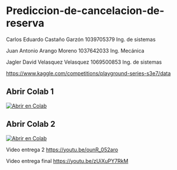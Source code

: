 # Prediccion-de-cancelacion-de-reserva

Carlos Eduardo Castaño Garzón 1039705379 Ing. de sistemas

Juan Antonio Arango Moreno 1037642033 Ing. Mecánica

Jagler David Velasquez Velasquez 1069500853 Ing. de sistemas

https://www.kaggle.com/competitions/playground-series-s3e7/data

## Abrir Colab 1

[![Abrir en Colab](https://colab.research.google.com/assets/colab-badge.svg)](https://colab.research.google.com/drive/1rfgXt93qdeNjfcHngbC3ITyBj6cdsTUl)

## Abrir Colab 2

[![Abrir en Colab](https://colab.research.google.com/assets/colab-badge.svg)](https://colab.research.google.com/drive/1caX280GX04Zt44BBU2e4tqyZezP-qQQW#scrollTo=lOLkHfrz67_l)

Video entrega 2 
https://youtu.be/ounR_052aro

Video entrega final
https://youtu.be/zUiXuPY7RkM
